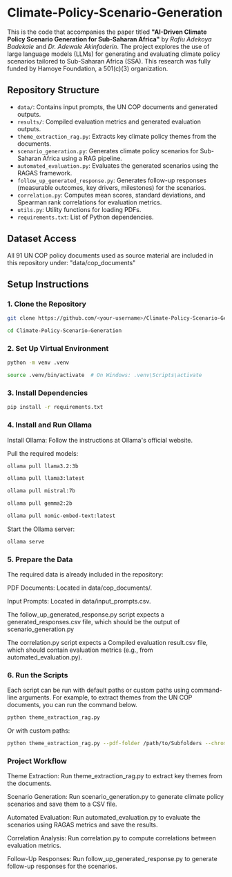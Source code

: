 # Climate-Policy-Scenario-Generation

This is the code that accompanies the paper titled **"AI-Driven Climate Policy Scenario Generation for Sub-Saharan Africa"** by *Rafiu Adekoya Badekale* and *Dr. Adewale Akinfaderin*. The project explores the use of large language models (LLMs) for generating and evaluating climate policy scenarios tailored to Sub-Saharan Africa (SSA). This research was fully funded by Hamoye Foundation, a 501(c)(3) organization.

## Repository Structure
- `data/`: Contains input prompts, the UN COP documents and generated outputs.
- `results/`: Compiled evaluation metrics and generated evaluation outputs.
- `theme_extraction_rag.py`: Extracts key climate policy themes from the documents.
- `scenario_generation.py`: Generates climate policy scenarios for Sub-Saharan Africa using a RAG pipeline.
- `automated_evaluation.py`: Evaluates the generated scenarios using the RAGAS framework.
- `follow_up_generated_response.py`: Generates follow-up responses (measurable outcomes, key drivers, milestones) for the scenarios.
- `correlation.py`: Computes mean scores, standard deviations, and Spearman rank correlations for evaluation metrics.
- `utils.py`: Utility functions for loading PDFs.
- `requirements.txt`: List of Python dependencies.

## Dataset Access

All 91 UN COP policy documents used as source material are included in this repository under: "data/cop_documents"

## Setup Instructions

### 1. Clone the Repository
```bash
git clone https://github.com/<your-username>/Climate-Policy-Scenario-Generation.git

cd Climate-Policy-Scenario-Generation
```

### 2. Set Up Virtual Environment
```bash
python -m venv .venv

source .venv/bin/activate  # On Windows: .venv\Scripts\activate
```
### 3. Install Dependencies
```bash
pip install -r requirements.txt
```
### 4. Install and Run Ollama
Install Ollama: Follow the instructions at Ollama's official website.

Pull the required models:
```bash
ollama pull llama3.2:3b

ollama pull llama3:latest

ollama pull mistral:7b

ollama pull gemma2:2b

ollama pull nomic-embed-text:latest
```
Start the Ollama server:
```bash
ollama serve
```
### 5. Prepare the Data
The required data is already included in the repository:

PDF Documents: Located in data/cop_documents/.

Input Prompts: Located in data/input_prompts.csv.

The follow_up_generated_response.py script expects a generated_responses.csv file, which should be the output of scenario_generation.py

The correlation.py script expects a Compiled evaluation result.csv file, which should contain evaluation metrics (e.g., from automated_evaluation.py).

### 6. Run the Scripts
Each script can be run with default paths or custom paths using command-line arguments. For example, to extract themes from the UN COP documents, you can run the command below.
```bash
python theme_extraction_rag.py
```
Or with custom paths:
```bash
python theme_extraction_rag.py --pdf-folder /path/to/Subfolders --chroma-dir /path/to/chroma_db
```
### Project Workflow
Theme Extraction: Run theme_extraction_rag.py to extract key themes from the documents.

Scenario Generation: Run scenario_generation.py to generate climate policy scenarios and save them to a CSV file.

Automated Evaluation: Run automated_evaluation.py to evaluate the scenarios using RAGAS metrics and save the results.

Correlation Analysis: Run correlation.py to compute correlations between evaluation metrics.

Follow-Up Responses: Run follow_up_generated_response.py to generate follow-up responses for the scenarios.